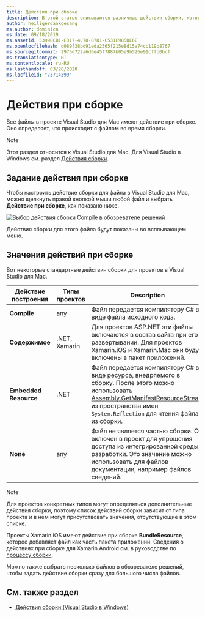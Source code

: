 ```yaml
---
title: Действия при сборке
description: В этой статье описываются различные действия сборки, которые могут использоваться для проектов C#
author: heiligerdankgesang
ms.author: dominicn
ms.date: 09/18/2019
ms.assetid: 5399BCB1-E317-4C7B-87B1-C531E985DE6E
ms.openlocfilehash: d089f38bd91eda2565f215e8d15a74cc119b8767
ms.sourcegitcommit: 2975d722a6d6e45f7887b05e9b526e91cffb0bcf
ms.translationtype: HT
ms.contentlocale: ru-RU
ms.lasthandoff: 03/20/2020
ms.locfileid: "73714399"
---
```

# <a name="build-actions"></a>Действия при сборке

Все файлы в проекте Visual Studio для Mac имеют действие при сборке. Оно определяет, что происходит с файлом во время сборки. 

>[!NOTE]
>Этот раздел относится к Visual Studio для Mac. Для Visual Studio в Windows см. раздел [Действия сборки](/visualstudio/ide/build-actions).

## <a name="set-a-build-action"></a>Задание действия при сборке

Чтобы настроить действие сборки для файла в Visual Studio для Mac, можно щелкнуть правой кнопкой мыши любой файл и выбрать **Действие при сборке**, как показано ниже.

![Выбор действия сборки Compile в обозревателе решений](media/projects-and-solutions-image1.png)

Действия сборки для этого файла будут показаны во всплывающем меню. 

## <a name="build-action-values"></a>Значения действий при сборке

Вот некоторые стандартные действия сборки для проектов в Visual Studio для Mac.

|Действие построения | Типы проектов | Description |
|--|--|--|
| **Compile** | any | Файл передается компилятору C# в виде файла исходного кода.|
| **Содержимое** | .NET, Xamarin | Для проектов ASP.NET эти файлы включаются в состав сайта при его развертывании. Для проектов Xamarin.iOS и Xamarin.Mac они будут включены в пакет приложений.|
| **Embedded Resource** | .NET | Файл передается компилятору C# в виде ресурса, внедряемого в сборку. После этого можно использовать [Assembly.GetManifestResourceStream](/dotnet/api/system.reflection.assembly.getmanifestresourcestream) из пространства имен `System.Reflection` для чтения файла из сборки.|
| **None** | any | Файл не является частью сборки. Он включен в проект для упрощения доступа из интегрированной среды разработки. Это значение можно использовать для файлов документации, например файлов сведений.|

> [!NOTE]
> Для проектов конкретных типов могут определяться дополнительные действия сборки, поэтому список действий сборки зависит от типа проекта и в нем могут присутствовать значения, отсутствующие в этом списке.  

Проекты Xamarin.iOS имеют действие при сборке **BundleResource**, которое добавляет файл как часть пакета приложений. Сведения о действиях при сборке для Xamarin.Android см. в руководстве по [процессу сборки](/xamarin/android/deploy-test/building-apps/build-process#Build_Actions).

Можно также выбрать несколько файлов в обозревателе решений, чтобы задать действие сборки сразу для большого числа файлов.

## <a name="see-also"></a>См. также раздел

- [Действия сборки (Visual Studio в Windows)](/visualstudio/ide/build-actions)